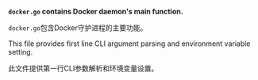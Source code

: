 
**`docker.go` contains Docker daemon's main function.**

`docker.go`包含Docker守护进程的主要功能。

This file provides first line CLI argument parsing and environment variable setting.

此文件提供第一行CLI参数解析和环境变量设置。
